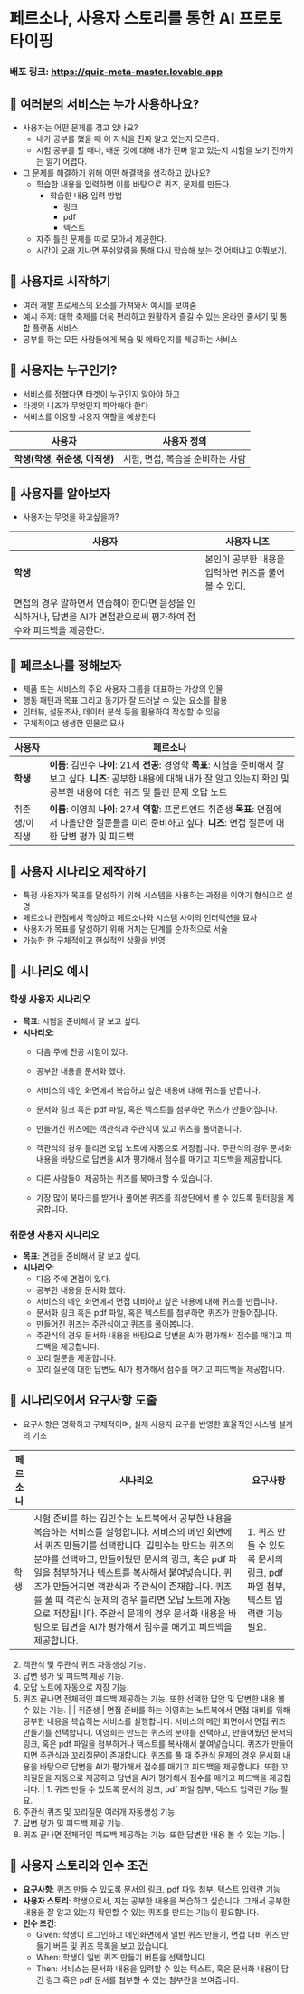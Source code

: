 # 페르소나, 사용자 스토리를 통한 AI 프로토타이핑
### 배포 링크: https://quiz-meta-master.lovable.app
## **📌 여러분의 서비스는 누가 사용하나요?**

- 사용자는 어떤 문제를 겪고 있나요?
    - 내가 공부를 했을 때 이 지식을 진짜 알고 있는지 모른다.
    - 시험 공부를 할 때나, 배운 것에 대해 내가 진짜 알고 있는지 시험을 보기 전까지는 알기 어렵다.
- 그 문제를 해결하기 위해 어떤 해결책을 생각하고 있나요?
    - 학습한 내용을 입력하면 이를 바탕으로 퀴즈, 문제를 만든다.
        - 학습한 내용 입력 방법
            - 링크
            - pdf
            - 텍스트
    - 자주 틀린 문제를 따로 모아서 제공한다.
    - 시간이 오래 지나면 푸쉬알림을 통해 다시 학습해 보는 것 어떠냐고 여쭤보기.

## **📌 사용자로 시작하기**

- 여러 개발 프로세스의 요소를 가져와서 예시를 보여줌
- 예시 주제: 대학 축제를 더욱 편리하고 원활하게 즐길 수 있는 온라인 줄서기 및 통합 플랫폼 서비스
- 공부를 하는 모든 사람들에게 복습 및 메타인지를 제공하는 서비스

## **📌 사용자는 누구인가?**

- 서비스를 정했다면 타겟이 누구인지 알아야 하고
- 타겟의 니즈가 무엇인지 파악해야 한다
- 서비스를 이용할 사용자 역할을 예상한다

| 사용자 | 사용자 정의 |
| --- | --- |
| **학생(학생, 취준생, 이직생)** | 시험, 면접, 복습을 준비하는 사람 |

## **📌 사용자를 알아보자**

- 사용자는 무엇을 하고싶을까?

| 사용자 | 사용자 니즈 |
| --- | --- |
| **학생** | 본인이 공부한 내용을 입력하면 퀴즈를 풀어볼 수 있다. 
면접의 경우 말하면서 연습해야 한다면 음성을 인식하거나, 답변을 AI가 면접관으로써 평가하여 점수와 피드백을 제공한다. |

## **📌 페르소나를 정해보자**

- 제품 또는 서비스의 주요 사용자 그룹을 대표하는 가상의 인물
- 행동 패턴과 목표 그리고 동기가 잘 드러날 수 있는 요소를 활용
- 인터뷰, 설문조사, 데이터 분석 등을 활용하여 작성할 수 있음
- 구체적이고 생생한 인물로 묘사

| 사용자 | 페르소나 |
| --- | --- |
| **학생** | **이름**: 김민수 **나이**: 21세 **전공**: 경영학 **목표**: 시험을 준비해서 잘 보고 싶다. **니즈**: 공부한 내용에 대해 내가 잘 알고 있는지 확인 및 공부한 내용에 대한 퀴즈 및 틀린 문제 오답 노트 |
| 취준생/이직생 | **이름**: 이영희 **나이**: 27세 **역할**: 프론트엔드 취준생 **목표**: 면접에서 나올만한 질문들을 미리 준비하고 싶다. **니즈**: 면접 질문에 대한 답변 평가 및 피드백 |

## **📌 사용자 시나리오 제작하기**

- 특정 사용자가 목표를 달성하기 위해 시스템을 사용하는 과정을 이야기 형식으로 설명
- 페르소나 관점에서 작성하고 페르소나와 시스템 사이의 인터렉션을 묘사
- 사용자가 목표를 달성하기 위해 거치는 단계를 순차적으로 서술
- 가능한 한 구체적이고 현실적인 상황을 반영

## **📌 시나리오 예시**

### **학생 사용자 시나리오**

- **목표**: 시험을 준비해서 잘 보고 싶다.
- **시나리오**:
    - 다음 주에 전공 시험이 있다.
    - 공부한 내용을 문서화 했다.
    - 서비스의 메인 화면에서 복습하고 싶은 내용에 대해 퀴즈를 만듭니다.
    - 문서화 링크 혹은 pdf 파일, 혹은 텍스트를 첨부하면 퀴즈가 만들어집니다.
    - 만들어진 퀴즈에는 객관식과 주관식이 있고 퀴즈를 풀어봅니다.
    - 객관식의 경우 틀리면 오답 노트에 자동으로 저장됩니다. 주관식의 경우 문서화 내용을 바탕으로 답변을 AI가 평가해서 점수를 매기고 피드백을 제공합니다.
    
    - 다른 사람들이 제공하는 퀴즈를 북마크할 수 있습니다.
    - 가장 많이 북마크를 받거나 풀어본 퀴즈를 최상단에서 볼 수 있도록 필터링을 제공합니다.

### **취준생 사용자 시나리오**

- **목표**: 면접을 준비해서 잘 보고 싶다.
- **시나리오**:
    - 다음 주에 면접이 있다.
    - 공부한 내용을 문서화 했다.
    - 서비스의 메인 화면에서 면접 대비하고 싶은 내용에 대해 퀴즈를 만듭니다.
    - 문서화 링크 혹은 pdf 파일, 혹은 텍스트를 첨부하면 퀴즈가 만들어집니다.
    - 만들어진 퀴즈는 주관식이고 퀴즈를 풀어봅니다.
    - 주관식의 경우 문서화 내용을 바탕으로 답변을 AI가 평가해서 점수를 매기고 피드백을 제공합니다.
    - 꼬리 질문을 제공합니다.
    - 꼬리 질문에 대한 답변도 AI가 평가해서 점수를 매기고 피드백을 제공합니다.
    

## **📌 시나리오에서 요구사항 도출**

- 요구사항은 명확하고 구체적이며, 실제 사용자 요구를 반영한 효율적인 시스템 설계의 기초

| 페르소나 | 시나리오 | 요구사항 |
| --- | --- | --- |
| 학생 | 시험 준비를 하는 김민수는 노트북에서 공부한 내용을 복습하는 서비스를 실행합니다. 서비스의 메인 화면에서 퀴즈 만들기를 선택합니다. 김민수는 만드는 퀴즈의 분야를 선택하고, 만들어뒀던 문서의 링크, 혹은 pdf 파일을 첨부하거나 텍스트를 복사해서 붙여넣습니다. 퀴즈가 만들어지면 객관식과 주관식이 존재합니다. 퀴즈를 풀 때 객관식 문제의 경우 틀리면 오답 노트에 자동으로 저장됩니다. 주관식 문제의 경우 문서화 내용을 바탕으로 답변을 AI가 평가해서 점수를 매기고 피드백을 제공합니다.  | 1. 퀴즈 만들 수 있도록 문서의 링크, pdf 파일 첨부, 텍스트 입력란 기능 필요.
2. 객관식 및 주관식 퀴즈 자동생성 기능.
3. 답변 평가 및 피드백 제공 기능.
4. 오답 노트에 자동으로 저장 기능.
5. 퀴즈 끝나면 전체적인 피드백 제공하는 기능. 또한 선택한 답안 및 답변한 내용 볼 수 있는 기능. |
| 취준생 | 면접 준비를 하는 이영희는 노트북에서 면접 대비를 위해 공부한 내용을 복습하는 서비스를 실행합니다. 서비스의 메인 화면에서 면접 퀴즈 만들기를 선택합니다. 이영희는 만드는 퀴즈의 분야를 선택하고, 만들어뒀던 문서의 링크, 혹은 pdf 파일을 첨부하거나 텍스트를 복사해서 붙여넣습니다. 퀴즈가 만들어지면 주관식과 꼬리질문이 존재합니다. 퀴즈를 풀 때 주관식 문제의 경우 문서화 내용을 바탕으로 답변을 AI가 평가해서 점수를 매기고 피드백을 제공합니다. 또한 꼬리질문을 자동으로 제공하고 답변을 AI가 평가해서 점수를 매기고 피드백을 제공합니다. | 1. 퀴즈 만들 수 있도록 문서의 링크, pdf 파일 첨부, 텍스트 입력란 기능 필요.
2. 주관식 퀴즈 및 꼬리질문 여러개 자동생성 기능.
3. 답변 평가 및 피드백 제공 기능.
4. 퀴즈 끝나면 전체적인 피드백 제공하는 기능. 또한 답변한 내용 볼 수 있는 기능. |

## **📌 사용자 스토리와 인수 조건**

- **요구사항**: 퀴즈 만들 수 있도록 문서의 링크, pdf 파일 첨부, 텍스트 입력란 기능
- **사용자 스토리**: 학생으로서, 저는 공부한 내용을 복습하고 싶습니다. 그래서 공부한 내용을 잘 알고 있는지 확인할 수 있는 퀴즈를 만드는 기능이 필요합니다.
- **인수 조건**:
    - Given: 학생이 로그인하고 메인화면에서 일반 퀴즈 만들기, 면접 대비 퀴즈 만들기 버튼 및 퀴즈 목록을 보고 있습니다.
    - When: 학생이 일반 퀴즈 만들기 버튼을 선택합니다.
    - Then: 서비스는 문서화 내용을 입력할 수 있는 텍스트, 혹은 문서화 내용이 담긴 링크 혹은 pdf 문서를 첨부할 수 있는 첨부란을 보여줍니다.
